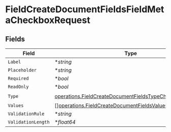 # FieldCreateDocumentFieldsFieldMetaCheckboxRequest


## Fields

| Field                                                                                                                                | Type                                                                                                                                 | Required                                                                                                                             | Description                                                                                                                          |
| ------------------------------------------------------------------------------------------------------------------------------------ | ------------------------------------------------------------------------------------------------------------------------------------ | ------------------------------------------------------------------------------------------------------------------------------------ | ------------------------------------------------------------------------------------------------------------------------------------ |
| `Label`                                                                                                                              | **string*                                                                                                                            | :heavy_minus_sign:                                                                                                                   | N/A                                                                                                                                  |
| `Placeholder`                                                                                                                        | **string*                                                                                                                            | :heavy_minus_sign:                                                                                                                   | N/A                                                                                                                                  |
| `Required`                                                                                                                           | **bool*                                                                                                                              | :heavy_minus_sign:                                                                                                                   | N/A                                                                                                                                  |
| `ReadOnly`                                                                                                                           | **bool*                                                                                                                              | :heavy_minus_sign:                                                                                                                   | N/A                                                                                                                                  |
| `Type`                                                                                                                               | [operations.FieldCreateDocumentFieldsTypeCheckboxRequest2](../../models/operations/fieldcreatedocumentfieldstypecheckboxrequest2.md) | :heavy_check_mark:                                                                                                                   | N/A                                                                                                                                  |
| `Values`                                                                                                                             | [][operations.FieldCreateDocumentFieldsValueCheckbox](../../models/operations/fieldcreatedocumentfieldsvaluecheckbox.md)             | :heavy_minus_sign:                                                                                                                   | N/A                                                                                                                                  |
| `ValidationRule`                                                                                                                     | **string*                                                                                                                            | :heavy_minus_sign:                                                                                                                   | N/A                                                                                                                                  |
| `ValidationLength`                                                                                                                   | **float64*                                                                                                                           | :heavy_minus_sign:                                                                                                                   | N/A                                                                                                                                  |